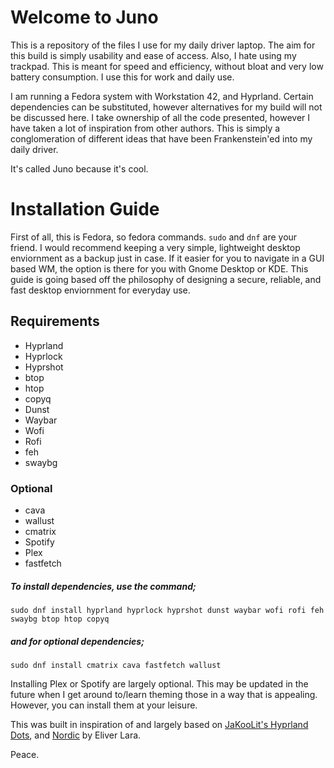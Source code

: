 # Welcome to Juno
<p>This is a repository of the files I use for my daily driver laptop. The aim for this build is simply usability and ease of access. Also, I hate using my trackpad. This is meant for speed and efficiency, without bloat and very low battery consumption. I use this for work and daily use. <p>

  
  <p>I am running a Fedora system with Workstation 42, and Hyprland. Certain dependencies can be substituted, however alternatives for my build will not be discussed here. I take ownership of all the code presented, however I have taken a lot of inspiration from other authors. This is simply a conglomeration of different ideas that have been Frankenstein'ed into my daily driver. </p>

  
  It's called Juno because it's cool.
  

# Installation Guide
  First of all, this is Fedora, so fedora commands. `sudo` and `dnf` are your friend. I would recommend keeping a very simple, lightweight desktop enviornment as a backup just in case. If it easier for you to navigate in a GUI based WM, the option is there for you with Gnome Desktop or KDE. This guide is going based off the philosophy of designing a secure, reliable, and fast desktop enviornment for everyday use. 

## Requirements
- Hyprland
- Hyprlock
- Hyprshot
- btop
- htop
- copyq
- Dunst
- Waybar
- Wofi
- Rofi
- feh
- swaybg
### Optional
- cava
- wallust
- cmatrix
- Spotify
- Plex
- fastfetch

##### To install dependencies, use the command;

```
sudo dnf install hyprland hyprlock hyprshot dunst waybar wofi rofi feh swaybg btop htop copyq
```

##### and for optional dependencies;

```
sudo dnf install cmatrix cava fastfetch wallust
```

Installing Plex or Spotify are largely optional. This may be updated in the future when I get around to/learn theming those in a way that is appealing. However, you can install them at your leisure. 

This was built in inspiration of and largely based on [JaKooLit's Hyprland Dots](https://github.com/JaKooLit/Hyprland-Dots), and [Nordic](https://github.com/EliverLara/Nordic) by Eliver Lara.

<p> Peace. <p>







 
